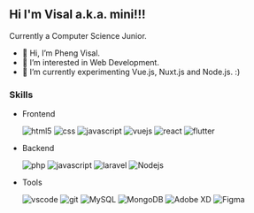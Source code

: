 ## Hi I'm Visal a.k.a. mini!!!
Currently a Computer Science Junior.
- 👋 Hi, I’m Pheng Visal.
- 👀 I’m interested in Web Development.
- 🌱 I’m currently experimenting Vue.js, Nuxt.js and Node.js. :)

### Skills

- Frontend

  <img alt="html5" src="https://img.shields.io/badge/-HTML5-E34F26?style=flat-square&logo=html5&logoColor=white" />
  <img alt="css" src="https://img.shields.io/badge/-CSS-1572B6?style=flat-square&logo=css3&logoColor=white" />
  <img alt="javascript" src="https://img.shields.io/badge/-JavaScript-F7DF1E?style=flat-square&logo=javascript&logoColor=white" />
  <img alt="vuejs" src="https://img.shields.io/badge/-Vue.JS-1fbf6f?style=flat-square&logo=vue.js&logoColor=white" />
  <img alt="react" src="https://img.shields.io/badge/-React-20232A?style=flat-square&logo=react&logoColor=white" />
  <img alt="flutter" src="https://img.shields.io/badge/-Flutter-1cb0d9?style=flat-square&logo=flutter&logoColor=white" />
  
- Backend

  <img alt="php" src="https://img.shields.io/badge/-PHP-777BB4?style=flat-square&logo=php&logoColor=white"/>
  <img alt="javascript" src="https://img.shields.io/badge/-JavaScript-F7DF1E?style=flat-square&logo=javascript&logoColor=white" />
  <img alt="laravel" src="https://img.shields.io/badge/-Laravel-FF2D20?style=flat-square&logo=laravel&logoColor=white" />
  <img alt="Nodejs" src="https://img.shields.io/badge/-Nodejs-43853d?style=flat-square&logo=Node.js&logoColor=white" />
  
- Tools

  <img alt="vscode" src="https://img.shields.io/badge/-Visual Studio Code-20cbfa?style=flat-square&logo=visualstudiocode&logoColor=white" />
  <img alt="git" src="https://img.shields.io/badge/-Git-F05032?style=flat-square&logo=git&logoColor=white" />
  <img alt="MySQL" src="https://img.shields.io/badge/-MySQL-298dff?style=flat-square&logo=mysql&logoColor=white" />
  <img alt="MongoDB" src="https://img.shields.io/badge/-MongoDB-13aa52?style=flat-square&logo=mongodb&logoColor=white" />
  <img alt="Adobe XD" src="https://img.shields.io/badge/-XD-FF61F6?style=flat-square&logo=adobexd&logoColor=white"/>
  <img alt="Figma" src="https://img.shields.io/badge/-Figma-3b3b3b?style=flat-square&logo=figma&logoColor=white"/>
  
  
  
<!---
VisalPheng/VisalPheng is a ✨ special ✨ repository because its `README.md` (this file) appears on your GitHub profile.
You can click the Preview link to take a look at your changes.
--->

